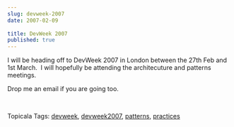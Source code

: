 ```yaml
---
slug: devweek-2007
date: 2007-02-09
 
title: DevWeek 2007
published: true
---
```

<p>I will be heading off to DevWeek 2007 in London between the 27th Feb and 1st March.  I will hopefully be attending the architecuture and patterns meetings.</p> <p>Drop me an email if you are going too.</p> <p> </p> <div class="wlWriterSmartContent" style="padding-right: 0px; display: inline; padding-left: 0px; padding-bottom: 0px; margin: 0px; padding-top: 0px;">Topicala Tags: <a href="http:/www.topicala.com/tag/devweek" rel="tag">devweek</a>, <a href="http:/www.topicala.com/tag/devweek2007" rel="tag">devweek2007</a>, <a href="http:/www.topicala.com/tag/patterns" rel="tag">patterns</a>, <a href="http:/www.topicala.com/tag/practices" rel="tag">practices</a>
</div>

